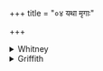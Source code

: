 +++
title = "०४ यथा मृगाः"

+++

<details><summary>Whitney</summary>

### Translation
4. As the wild beasts of the forest are all in a tremble at man, so do  
thou, O drum, roar at \[and\] alarm our enemies, then confound their  
intents.

### Notes
Read in **c** *‘mítrān* in our text (an accent-sign lost over *trā*).
</details>

<details><summary>Griffith</summary>

As the wild creatures of the wood flee in their terror from a man, Even so do thou, O Drum, roar out against our foes to frighten them, and then bewilder thou their thoughts.
</details>
